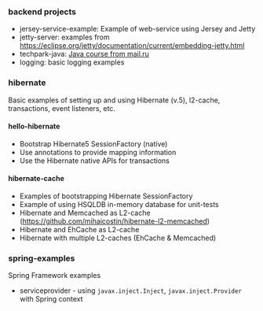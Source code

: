 ### backend projects

* jersey-service-example: Example of web-service using Jersey and Jetty
* jetty-server: examples from https://eclipse.org/jetty/documentation/current/embedding-jetty.html  
* techpark-java: [Java course from mail.ru](https://park.mail.ru/materials/video/#7)
* logging: basic logging examples

### hibernate
Basic examples of setting up and using Hibernate (v.5), l2-cache, transactions, event listeners, etc.

#### hello-hibernate

* Bootstrap Hibernate5 SessionFactory (native)
* Use annotations to provide mapping information
* Use the Hibernate native APIs for transactions

#### hibernate-cache
* Examples of bootstrapping Hibernate SessionFactory
* Example of using HSQLDB in-memory database for unit-tests
* Hibernate and Memcached as L2-cache (https://github.com/mihaicostin/hibernate-l2-memcached)
* Hibernate and EhCache as L2-cache
* Hibernate with multiple L2-caches (EhCache & Memcached)

### spring-examples
Spring Framework examples

* serviceprovider - using `javax.inject.Inject`, `javax.inject.Provider` with Spring context
